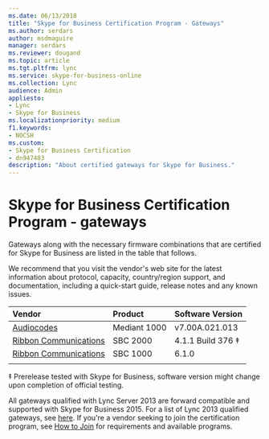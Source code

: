 ```yaml
---
ms.date: 06/13/2018
title: "Skype for Business Certification Program - Gateways"
ms.author: serdars
author: msdmaguire
manager: serdars
ms.reviewer: dougand
ms.topic: article
ms.tgt.pltfrm: lync
ms.service: skype-for-business-online
ms.collection: Lync
audience: Admin
appliesto:
- Lync
- Skype for Business 
ms.localizationpriority: medium
f1.keywords:
- NOCSH
ms.custom:
- Skype for Business Certification
- dn947483
description: "About certified gateways for Skype for Business."
---
```


# Skype for Business Certification Program - gateways
Gateways along with the necessary firmware combinations that are certified for Skype for Business are listed in the table that follows. 

We recommend that you visit the vendor's web site for the latest information about protocol, capacity, country/region support, and documentation, including a quick-start guide, release notes and any known issues.

|Vendor  |Product  |Software Version  |
|:---------|:---------|:---------|
|[Audiocodes](https://www.audiocodes.com/products/microsoft-skype-for-business-gateway)|      Mediant 1000   |   v7.00A.021.013      |
|[Ribbon Communications](https://ribboncommunications.com/solutions/enterprise-solutions/microsoft-skype-business) | SBC 2000 | 4.1.1 Build 376 &Dagger;        |
|[Ribbon Communications](https://ribboncommunications.com/solutions/enterprise-solutions/microsoft-skype-business)|  SBC 1000 | 6.1.0 |
|      |         |         |

 
&Dagger; Prerelease tested with Skype for Business, software version might change upon completion of official testing.

All gateways qualified with Lync Server 2013 are forward compatible and supported with Skype for Business 2015. For a list of Lync 2013 qualified gateways, see [here](../lync-cert/qualified-ip-pbx-gateway.md).
If you're a vendor seeking to join the certification program, see [How to Join](how-to-join.md) for requirements and available programs.



